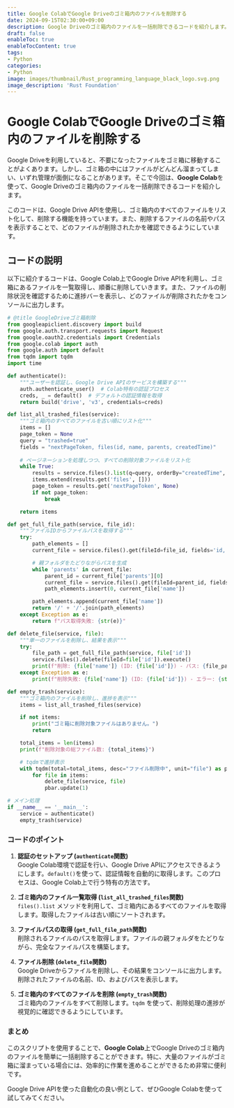 ```yaml
---
title: Google ColabでGoogle Driveのゴミ箱内のファイルを削除する
date: 2024-09-15T02:30:00+09:00
description: Google Driveのゴミ箱内のファイルを一括削除できるコードを紹介します。
draft: false
enableToc: true
enableTocContent: true
tags: 
- Python
categories: 
- Python
image: images/thumbnail/Rust_programming_language_black_logo.svg.png
image_description: 'Rust Foundation'
---
```

# Google ColabでGoogle Driveのゴミ箱内のファイルを削除する

Google Driveを利用していると、不要になったファイルをゴミ箱に移動することがよくあります。しかし、ゴミ箱の中にはファイルがどんどん溜まってしまい、いずれ管理が面倒になることがあります。そこで今回は、**Google Colab**を使って、Google Driveのゴミ箱内のファイルを一括削除できるコードを紹介します。

このコードは、Google Drive APIを使用し、ゴミ箱内のすべてのファイルをリスト化して、削除する機能を持っています。また、削除するファイルの名前やパスを表示することで、どのファイルが削除されたかを確認できるようにしています。

## コードの説明

以下に紹介するコードは、Google Colab上でGoogle Drive APIを利用し、ゴミ箱にあるファイルを一覧取得し、順番に削除していきます。また、ファイルの削除状況を確認するために進捗バーを表示し、どのファイルが削除されたかをコンソールに出力します。

```python
# @title GoogleDriveゴミ箱削除
from googleapiclient.discovery import build
from google.auth.transport.requests import Request
from google.oauth2.credentials import Credentials
from google.colab import auth
from google.auth import default
from tqdm import tqdm
import time

def authenticate():
    """ユーザーを認証し、Google Drive APIのサービスを構築する"""
    auth.authenticate_user()  # Colab特有の認証プロセス
    creds, _ = default()  # デフォルトの認証情報を取得
    return build('drive', 'v3', credentials=creds)

def list_all_trashed_files(service):
    """ゴミ箱内のすべてのファイルを古い順にリスト化"""
    items = []
    page_token = None
    query = "trashed=true"
    fields = "nextPageToken, files(id, name, parents, createdTime)"
    
    # ページネーションを処理しつつ、すべての削除対象ファイルをリスト化
    while True:
        results = service.files().list(q=query, orderBy="createdTime", fields=fields, pageToken=page_token).execute()
        items.extend(results.get('files', []))
        page_token = results.get('nextPageToken', None)
        if not page_token:
            break

    return items

def get_full_file_path(service, file_id):
    """ファイルIDからファイルパスを取得する"""
    try:
        path_elements = []
        current_file = service.files().get(fileId=file_id, fields='id, name, parents').execute()

        # 親フォルダをたどりながらパスを生成
        while 'parents' in current_file:
            parent_id = current_file['parents'][0]
            current_file = service.files().get(fileId=parent_id, fields='id, name, parents').execute()
            path_elements.insert(0, current_file['name'])

        path_elements.append(current_file['name'])
        return '/' + '/'.join(path_elements)
    except Exception as e:
        return f"パス取得失敗: {str(e)}"

def delete_file(service, file):
    """単一のファイルを削除し、結果を表示"""
    try:
        file_path = get_full_file_path(service, file['id'])
        service.files().delete(fileId=file['id']).execute()
        print(f"削除: {file['name']} (ID: {file['id']}) - パス: {file_path}")
    except Exception as e:
        print(f"削除失敗: {file['name']} (ID: {file['id']}) - エラー: {str(e)}")

def empty_trash(service):
    """ゴミ箱内のファイルを削除し、進捗を表示"""
    items = list_all_trashed_files(service)

    if not items:
        print("ゴミ箱に削除対象ファイルはありません。")
        return

    total_items = len(items)
    print(f"削除対象の総ファイル数: {total_items}")

    # tqdmで進捗表示
    with tqdm(total=total_items, desc="ファイル削除中", unit="file") as pbar:
        for file in items:
            delete_file(service, file)
            pbar.update(1)

# メイン処理
if __name__ == '__main__':
    service = authenticate()
    empty_trash(service)
```

### コードのポイント

1. **認証のセットアップ (`authenticate`関数)**  
   Google Colab環境で認証を行い、Google Drive APIにアクセスできるようにします。`default()`を使って、認証情報を自動的に取得します。このプロセスは、Google Colab上で行う特有の方法です。

2. **ゴミ箱内のファイル一覧取得 (`list_all_trashed_files`関数)**  
   `files().list` メソッドを利用して、ゴミ箱内にあるすべてのファイルを取得します。取得したファイルは古い順にソートされます。

3. **ファイルパスの取得 (`get_full_file_path`関数)**  
   削除されるファイルのパスを取得します。ファイルの親フォルダをたどりながら、完全なファイルパスを構築します。

4. **ファイル削除 (`delete_file`関数)**  
   Google Driveからファイルを削除し、その結果をコンソールに出力します。削除されたファイルの名前、ID、およびパスを表示します。

5. **ゴミ箱内のすべてのファイルを削除 (`empty_trash`関数)**  
   ゴミ箱内のファイルをすべて削除します。`tqdm` を使って、削除処理の進捗が視覚的に確認できるようにしています。

### まとめ

このスクリプトを使用することで、**Google Colab**上でGoogle Driveのゴミ箱内のファイルを簡単に一括削除することができます。特に、大量のファイルがゴミ箱に溜まっている場合には、効率的に作業を進めることができるため非常に便利です。

Google Drive APIを使った自動化の良い例として、ぜひGoogle Colabを使って試してみてください。
